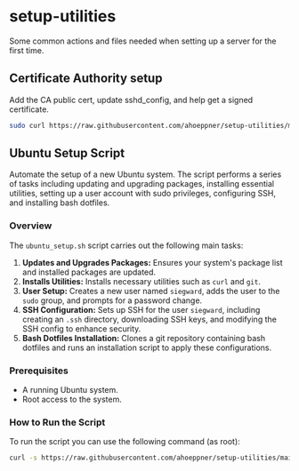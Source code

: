 # setup-utilities
Some common actions and files needed when setting up a server for the first time.

## Certificate Authority setup
Add the CA public cert, update sshd_config, and help get a signed certificate.

```bash
sudo curl https://raw.githubusercontent.com/ahoeppner/setup-utilities/main/ca_setup | sudo bash
```

## Ubuntu Setup Script

Automate the setup of a new Ubuntu system. The script performs a series of tasks including updating and upgrading packages, installing essential utilities, setting up a user account with sudo privileges, configuring SSH, and installing bash dotfiles.

### Overview

The `ubuntu_setup.sh` script carries out the following main tasks:

1. **Updates and Upgrades Packages:** Ensures your system's package list and installed packages are updated.
2. **Installs Utilities:** Installs necessary utilities such as `curl` and `git`.
3. **User Setup:** Creates a new user named `siegward`, adds the user to the `sudo` group, and prompts for a password change.
4. **SSH Configuration:** Sets up SSH for the user `siegward`, including creating an `.ssh` directory, downloading SSH keys, and modifying the SSH config to enhance security.
5. **Bash Dotfiles Installation:** Clones a git repository containing bash dotfiles and runs an installation script to apply these configurations.

### Prerequisites

- A running Ubuntu system.
- Root access to the system.

### How to Run the Script

To run the script you can use the following command (as root):

```bash
curl -s https://raw.githubusercontent.com/ahoeppner/setup-utilities/main/ubuntu_setup.sh | bash
```
